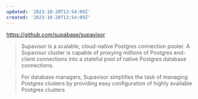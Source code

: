 ```yaml
---
updated: '2023-10-20T13:54:09Z'
created: '2023-10-20T13:54:09Z'
---
```

https://github.com/supabase/supavisor

> Supavisor is a scalable, cloud-native Postgres connection pooler. A Supavisor cluster is capable of proxying millions of Postgres end-client connections into a stateful pool of native Postgres database connections.

> For database managers, Supavisor simplifies the task of managing Postgres clusters by providing easy configuration of highly available Postgres clusters